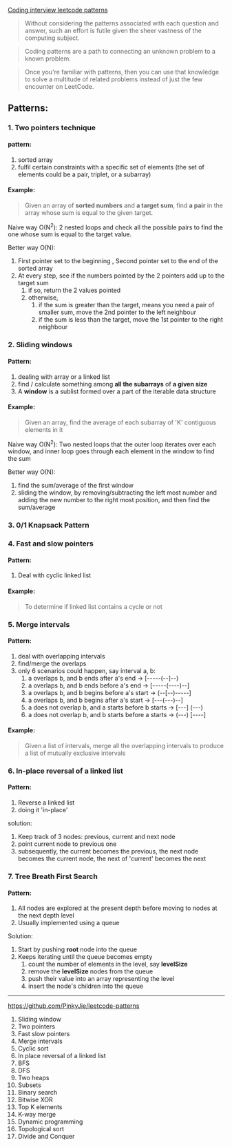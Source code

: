 [Coding interview leetcode patterns](https://www.educative.io/blog/coding-interview-leetcode-patterns)

> Without considering the patterns associated with each question and answer, such an effort is futile given the sheer vastness of the computing subject.

> Coding patterns are a path to connecting an unknown problem to a known problem.

> Once you're familiar with patterns, then you can use that knowledge to solve a multitude of related problems instead of just the few encounter on LeetCode.

## Patterns:

### 1. Two pointers technique

#### pattern:
1. sorted array
2. fulfil certain constraints with a specific set of elements (the set of elements could be a pair, triplet, or a subarray)

#### Example:
> Given an array of **sorted numbers**  and **a target sum**, find **a pair** in the array whose sum is equal to the given target.

Naive way O(N<sup>2</sup>): 
2 nested loops and check all the possible pairs to find the one whose sum is equal to the target value.

Better way O(N):
1. First pointer set to the beginning , Second pointer set to the end of the sorted array
2. At every step, see if the numbers pointed by the 2 pointers add up to the target sum
	1. if so, return the 2 values pointed
	2. otherwise,
		1. if the sum is greater than the target, means you need a pair of smaller sum, move the 2nd pointer to the left neighbour
		2. if the sum is less than the target, move the 1st pointer to the right neighbour

### 2. Sliding windows

#### Pattern:
1. dealing with array or a linked list
2. find / calculate something among **all the subarrays** of **a given size**
3. A **window** is a sublist formed over a part of the iterable data structure

#### Example:
> Given an array, find the average of each subarray of 'K' contiguous elements in it

Naive way O(N<sup>2</sup>):
Two nested loops that the outer loop iterates over each window, and inner loop goes through each element in the window to find the sum

Better way O(N):
1. find the sum/average of the first window
2. sliding the window, by removing/subtracting the left most number and adding the new number to the right most position, and then find the sum/average


### 3. 0/1 Knapsack Pattern

### 4. Fast and slow pointers

#### Pattern:
1. Deal with cyclic linked list

#### Example:
> To determine if linked list contains a cycle or not


### 5. Merge intervals

#### Pattern:
1. deal with overlapping intervals
2. find/merge the overlaps 
3. only 6 scenarios could happen, say interval a, b:
	1. a overlaps b, and b ends after a's end -> [-----(--]--)
	2. a overlaps b, and b ends before a's end -> [-----(----)--]
	3. a overlaps b, and b begins before a's start -> (--[--)-----]
	4. a overlaps b, and b begins after a's start -> [---(---)--]
	5. a does not overlap b, and a starts before b starts -> [---] (---)
	6. a does not overlap b, and b starts before a starts -> (---) [----]

#### Example:
> Given a list of intervals, merge all the overlapping intervals to produce a list of mutually exclusive intervals

### 6. In-place reversal of a linked list

#### Pattern:
1. Reverse a linked list
2. doing it 'in-place'

solution: 
1. Keep track of 3 nodes: previous, current and next node
2. point current node to previous one
3. subsequently, the current becomes the previous, the next node becomes the current node, the next of 'current' becomes the next

### 7. Tree Breath First Search

#### Pattern:
1. All nodes are explored at the present depth before moving to nodes at the next depth level
2. Usually implemented using a queue

Solution:
1. Start by pushing **root** node into the queue
2. Keeps iterating until the queue becomes empty
	1. count the number of elements in the level, say **levelSize**
	2. remove the **levelSize** nodes from the queue
	3. push their value into an array representing the level
	4. insert the node's children into the queue


----

https://github.com/PinkyJie/leetcode-patterns

1. Sliding window
2. Two pointers
3. Fast slow pointers
4. Merge intervals
5. Cyclic sort
6. In place reversal of a linked list
7. BFS
8. DFS
9. Two heaps
10. Subsets
11. Binary search
12. Bitwise XOR
13. Top K elements
14. K-way merge
15. Dynamic programming
16. Topological sort
17. Divide and Conquer





